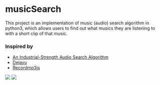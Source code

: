 # musicSearch
This project is an implementation of music (audio) search algorithm in python3, which allows users to find out what musics they are listening to with a short clip of that music.

### Inspired by 
* [An Industrial-Strength Audio Search Algorithm ](http://www.ee.columbia.edu/~dpwe/papers/Wang03-shazam.pdf)  
* [Dejavu](https://github.com/worldveil/dejavu)
* [Recordmp3js](https://github.com/Audior/Recordmp3js)

![](https://i.imgur.com/e7Y2W8V.png)
![](https://i.imgur.com/FHyQCAE.png)
